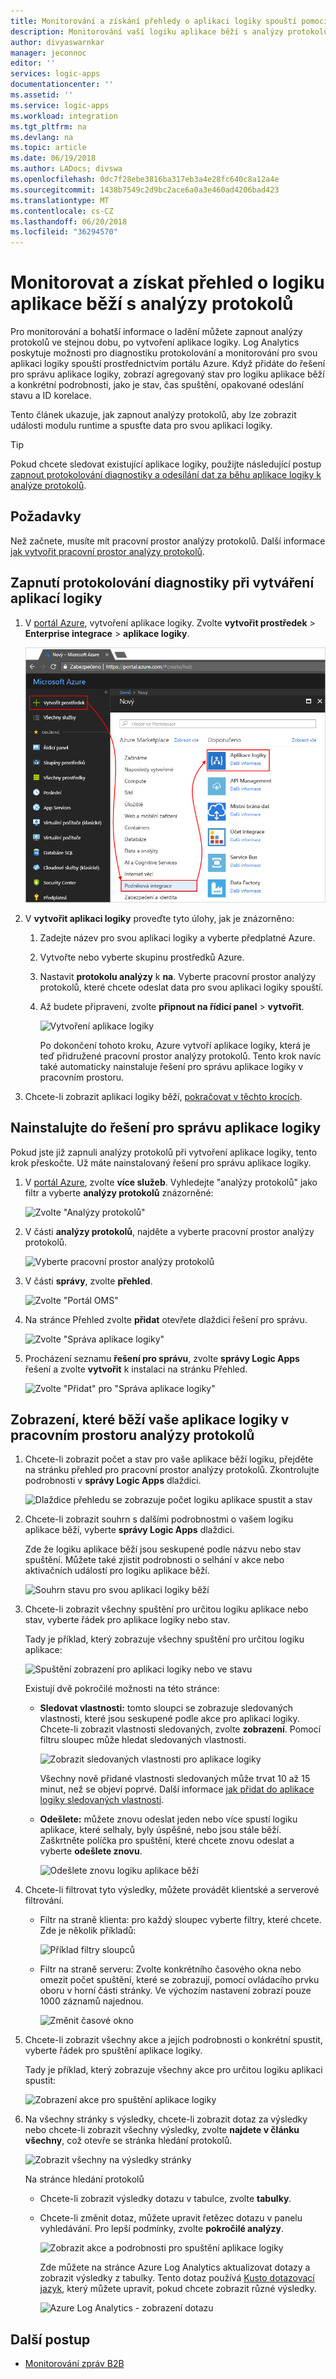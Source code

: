 ```yaml
---
title: Monitorování a získání přehledy o aplikaci logiky spouští pomocí analýzy protokolů - Azure Logic Apps | Microsoft Docs
description: Monitorování vaší logiku aplikace běží s analýzy protokolů získat přehledy a bohatší ladění podrobnosti pro řešení potíží a diagnostiku
author: divyaswarnkar
manager: jeconnoc
editor: ''
services: logic-apps
documentationcenter: ''
ms.assetid: ''
ms.service: logic-apps
ms.workload: integration
ms.tgt_pltfrm: na
ms.devlang: na
ms.topic: article
ms.date: 06/19/2018
ms.author: LADocs; divswa
ms.openlocfilehash: 0dc7f28ebe3816ba317eb3a4e28fc640c8a12a4e
ms.sourcegitcommit: 1438b7549c2d9bc2ace6a0a3e460ad4206bad423
ms.translationtype: MT
ms.contentlocale: cs-CZ
ms.lasthandoff: 06/20/2018
ms.locfileid: "36294570"
---
```

# <a name="monitor-and-get-insights-about-logic-app-runs-with-log-analytics"></a>Monitorovat a získat přehled o logiku aplikace běží s analýzy protokolů

Pro monitorování a bohatší informace o ladění můžete zapnout analýzy protokolů ve stejnou dobu, po vytvoření aplikace logiky. Log Analytics poskytuje možnosti pro diagnostiku protokolování a monitorování pro svou aplikaci logiky spouští prostřednictvím portálu Azure. Když přidáte do řešení pro správu aplikace logiky, zobrazí agregovaný stav pro logiku aplikace běží a konkrétní podrobnosti, jako je stav, čas spuštění, opakované odeslání stavu a ID korelace.

Tento článek ukazuje, jak zapnout analýzy protokolů, aby lze zobrazit události modulu runtime a spusťte data pro svou aplikaci logiky.

 > [!TIP]
 > Pokud chcete sledovat existující aplikace logiky, použijte následující postup [zapnout protokolování diagnostiky a odesílání dat za běhu aplikace logiky k analýze protokolů](../logic-apps/logic-apps-monitor-your-logic-apps.md#azure-diagnostics).

## <a name="requirements"></a>Požadavky

Než začnete, musíte mít pracovní prostor analýzy protokolů. Další informace [jak vytvořit pracovní prostor analýzy protokolů](../log-analytics/log-analytics-quick-create-workspace.md). 

## <a name="turn-on-diagnostics-logging-when-creating-logic-apps"></a>Zapnutí protokolování diagnostiky při vytváření aplikací logiky

1. V [portál Azure](https://portal.azure.com), vytvoření aplikace logiky. Zvolte **vytvořit prostředek** > **Enterprise integrace** > **aplikace logiky**.

   ![Vytvoření aplikace logiky](media/logic-apps-monitor-your-logic-apps-oms/find-logic-apps-azure.png)

2. V **vytvořit aplikaci logiky** proveďte tyto úlohy, jak je znázorněno:

   1. Zadejte název pro svou aplikaci logiky a vyberte předplatné Azure. 
   2. Vytvořte nebo vyberte skupinu prostředků Azure.
   3. Nastavit **protokolu analýzy** k **na**. 
   Vyberte pracovní prostor analýzy protokolů, které chcete odeslat data pro svou aplikaci logiky spouští. 
   4. Až budete připraveni, zvolte **připnout na řídicí panel** > **vytvořit**.

      ![Vytvoření aplikace logiky](./media/logic-apps-monitor-your-logic-apps-oms/create-logic-app.png)

      Po dokončení tohoto kroku, Azure vytvoří aplikace logiky, která je teď přidružené pracovní prostor analýzy protokolů. 
      Tento krok navíc také automaticky nainstaluje řešení pro správu aplikace logiky v pracovním prostoru.

3. Chcete-li zobrazit aplikaci logiky běží, [pokračovat v těchto krocích](#view-logic-app-runs-oms).

## <a name="install-the-logic-apps-management-solution"></a>Nainstalujte do řešení pro správu aplikace logiky

Pokud jste již zapnuli analýzy protokolů při vytvoření aplikace logiky, tento krok přeskočte. Už máte nainstalovaný řešení pro správu aplikace logiky.

1. V [portál Azure](https://portal.azure.com), zvolte **více služeb**. Vyhledejte "analýzy protokolů" jako filtr a vyberte **analýzy protokolů** znázorněné:

   ![Zvolte "Analýzy protokolů"](media/logic-apps-monitor-your-logic-apps-oms/find-log-analytics.png)

2. V části **analýzy protokolů**, najděte a vyberte pracovní prostor analýzy protokolů. 

   ![Vyberte pracovní prostor analýzy protokolů](media/logic-apps-monitor-your-logic-apps-oms/select-logic-app.png)

3. V části **správy**, zvolte **přehled**.

   ![Zvolte "Portál OMS"](media/logic-apps-monitor-your-logic-apps-oms/ibiza-portal-page.png)

4. Na stránce Přehled zvolte **přidat** otevřete dlaždici řešení pro správu. 

   ![Zvolte "Správa aplikace logiky"](media/logic-apps-monitor-your-logic-apps-oms/add-logic-apps-management-solution.png)

5. Procházení seznamu **řešení pro správu**, zvolte **správy Logic Apps** řešení a zvolte **vytvořit** k instalaci na stránku Přehled.

   ![Zvolte "Přidat" pro "Správa aplikace logiky"](media/logic-apps-monitor-your-logic-apps-oms/create-logic-apps-management-solution.png)

<a name="view-logic-app-runs-oms"></a>

## <a name="view-your-logic-app-runs-in-your-log-analytics-workspace"></a>Zobrazení, které běží vaše aplikace logiky v pracovním prostoru analýzy protokolů

1. Chcete-li zobrazit počet a stav pro vaše aplikace běží logiku, přejděte na stránku přehled pro pracovní prostor analýzy protokolů. Zkontrolujte podrobnosti v **správy Logic Apps** dlaždici.

   ![Dlaždice přehledu se zobrazuje počet logiku aplikace spustit a stav](media/logic-apps-monitor-your-logic-apps-oms/overview.png)

2. Chcete-li zobrazit souhrn s dalšími podrobnostmi o vašem logiku aplikace běží, vyberte **správy Logic Apps** dlaždici.

   Zde že logiku aplikace běží jsou seskupené podle názvu nebo stav spuštění. Můžete také zjistit podrobnosti o selhání v akce nebo aktivačních událostí pro logiku aplikace běží.

   ![Souhrn stavu pro svou aplikaci logiky běží](media/logic-apps-monitor-your-logic-apps-oms/logic-apps-runs-summary.png)
   
3. Chcete-li zobrazit všechny spuštění pro určitou logiku aplikace nebo stav, vyberte řádek pro aplikace logiky nebo stav.

   Tady je příklad, který zobrazuje všechny spuštění pro určitou logiku aplikace:

   ![Spuštění zobrazení pro aplikaci logiky nebo ve stavu](media/logic-apps-monitor-your-logic-apps-oms/logic-app-run-details.png)

   Existují dvě pokročilé možnosti na této stránce:
   * **Sledovat vlastnosti:** tomto sloupci se zobrazuje sledovaných vlastnosti, které jsou seskupené podle akce pro aplikaci logiky. Chcete-li zobrazit vlastnosti sledovaných, zvolte **zobrazení**. Pomocí filtru sloupec může hledat sledovaných vlastnosti.
   
     ![Zobrazit sledovaných vlastnosti pro aplikace logiky](media/logic-apps-monitor-your-logic-apps-oms/logic-app-tracked-properties.png)

     Všechny nově přidané vlastnosti sledovaných může trvat 10 až 15 minut, než se objeví poprvé. Další informace [jak přidat do aplikace logiky sledovaných vlastnosti](logic-apps-monitor-your-logic-apps.md#azure-diagnostics-event-settings-and-details).

   * **Odešlete:** můžete znovu odeslat jeden nebo více spustí logiku aplikace, které selhaly, byly úspěšné, nebo jsou stále běží. Zaškrtněte políčka pro spuštění, které chcete znovu odeslat a vyberte **odešlete znovu**. 

     ![Odešlete znovu logiku aplikace běží](media/logic-apps-monitor-your-logic-apps-oms/logic-app-resubmit.png)

4. Chcete-li filtrovat tyto výsledky, můžete provádět klientské a serverové filtrování.

   * Filtr na straně klienta: pro každý sloupec vyberte filtry, které chcete. 
   Zde je několik příkladů:

     ![Příklad filtry sloupců](media/logic-apps-monitor-your-logic-apps-oms/filters.png)

   * Filtr na straně serveru: Zvolte konkrétního časového okna nebo omezit počet spuštění, které se zobrazují, pomocí ovládacího prvku oboru v horní části stránky. 
   Ve výchozím nastavení zobrazí pouze 1000 záznamů najednou. 
   
     ![Změnit časové okno](media/logic-apps-monitor-your-logic-apps-oms/change-interval.png)
 
5. Chcete-li zobrazit všechny akce a jejich podrobnosti o konkrétní spustit, vyberte řádek pro spuštění aplikace logiky.

   Tady je příklad, který zobrazuje všechny akce pro určitou logiku aplikaci spustit:

   ![Zobrazení akce pro spuštění aplikace logiky](media/logic-apps-monitor-your-logic-apps-oms/logic-app-action-details.png)
   
6. Na všechny stránky s výsledky, chcete-li zobrazit dotaz za výsledky nebo chcete-li zobrazit všechny výsledky, zvolte **najdete v článku všechny**, což otevře se stránka hledání protokolů.
   
   ![Zobrazit všechny na výsledky stránky](media/logic-apps-monitor-your-logic-apps-oms/logic-app-seeall.png)
   
   Na stránce hledání protokolů
   * Chcete-li zobrazit výsledky dotazu v tabulce, zvolte **tabulky**.
   * Chcete-li změnit dotaz, můžete upravit řetězec dotazu v panelu vyhledávání. 
   Pro lepší podmínky, zvolte **pokročilé analýzy**.

     ![Zobrazit akce a podrobnosti pro spuštění aplikace logiky](media/logic-apps-monitor-your-logic-apps-oms/log-search-page.png)
     
     Zde můžete na stránce Azure Log Analytics aktualizovat dotazy a zobrazit výsledky z tabulky. 
     Tento dotaz používá [Kusto dotazovací jazyk](https://docs.loganalytics.io/docs/Language-Reference), který můžete upravit, pokud chcete zobrazit různé výsledky. 

     ![Azure Log Analytics - zobrazení dotazu](media/logic-apps-monitor-your-logic-apps-oms/query.png)

## <a name="next-steps"></a>Další postup

* [Monitorování zpráv B2B](../logic-apps/logic-apps-monitor-b2b-message.md)

